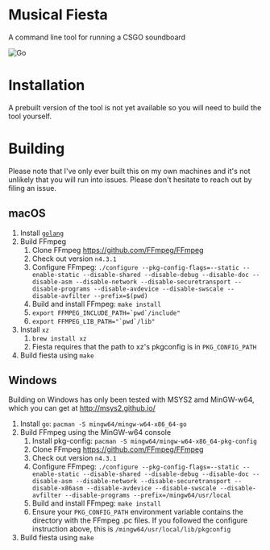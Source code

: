 # Musical Fiesta
A command line tool for running a CSGO soundboard

![Go](https://github.com/rpecka/musical-fiesta/workflows/Go/badge.svg?branch=master)

# Installation
A prebuilt version of the tool is not yet available so you will need to build the tool yourself.

# Building
Please note that I've only ever built this on my own machines and it's not unlikely that you will run into issues. Please don't hesitate to reach out by filing an issue.
## macOS
1. Install [`golang`](https://golang.org/dl/)
2. Build FFmpeg
	1. Clone FFmpeg https://github.com/FFmpeg/FFmpeg
	2. Check out version `n4.3.1`
	3. Configure FFmpeg: `./configure --pkg-config-flags=--static --enable-static --disable-shared --disable-debug --disable-doc --disable-asm --disable-network --disable-securetransport --disable-programs --disable-avdevice --disable-swscale --disable-avfilter --prefix=$(pwd)`
	4. Build and install FFmpeg: `make install`
	5. ``export FFMPEG_INCLUDE_PATH=`pwd`/include"``
	6. ``export FFMPEG_LIB_PATH="`pwd`/lib"``
3. Install `xz`
	1. `brew install xz`
	2. Fiesta requires that the path to xz's pkgconfig is in `PKG_CONFIG_PATH`
4. Build fiesta using `make`

## Windows
Building on Windows has only been tested with MSYS2 amd MinGW-w64, which you can get at http://msys2.github.io/

1. Install `go`: `pacman -S mingw64/mingw-w64-x86_64-go`
2. Build FFmpeg using the MinGW-w64 console
	1. Install pkg-config: `pacman -S mingw64/mingw-w64-x86_64-pkg-config`
	2. Clone FFmpeg https://github.com/FFmpeg/FFmpeg
	3. Check out version `n4.3.1`
	4. Configure FFmpeg: `./configure --pkg-config-flags=--static --enable-static --disable-shared --disable-debug --disable-doc --disable-asm --disable-network --disable-securetransport --disable-x86asm --disable-avdevice --disable-swscale --disable-avfilter --disable-programs --prefix=/mingw64/usr/local`
	5. Build and install FFmpeg: `make install`
	6. Ensure your `PKG_CONFIG_PATH` environment variable contains the directory with the FFmpeg .pc files. If you followed the configure instruction above, this is `/mingw64/usr/local/lib/pkgconfig`
3. Build fiesta using `make`
